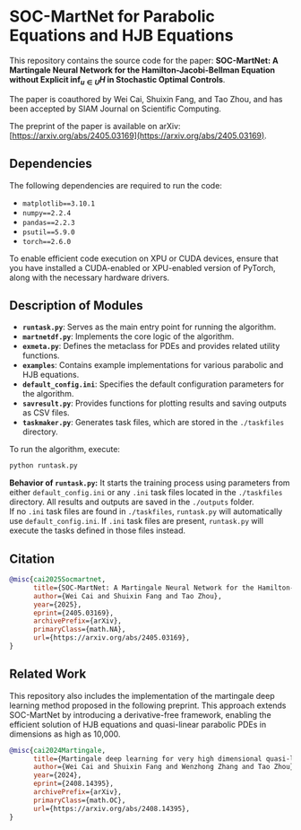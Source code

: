 # SOC-MartNet for Parabolic Equations and HJB Equations

This repository contains the source code for the paper: **SOC-MartNet: A Martingale Neural Network for the Hamilton-Jacobi-Bellman Equation without Explicit $\inf_{u \in U} H$ in Stochastic Optimal Controls**.

The paper is coauthored by Wei Cai, Shuixin Fang, and Tao Zhou, and has been accepted by SIAM Journal on Scientific Computing.

The preprint of the paper is available on arXiv: [https://arxiv.org/abs/2405.03169](https://arxiv.org/abs/2405.03169).

## Dependencies

The following dependencies are required to run the code:

- `matplotlib==3.10.1`
- `numpy==2.2.4`
- `pandas==2.2.3`
- `psutil==5.9.0`
- `torch==2.6.0`

To enable efficient code execution on XPU or CUDA devices, ensure that you have installed a CUDA-enabled or XPU-enabled version of PyTorch, along with the necessary hardware drivers.


## Description of Modules

- **`runtask.py`**: Serves as the main entry point for running the algorithm.
- **`martnetdf.py`**: Implements the core logic of the algorithm.
- **`exmeta.py`**: Defines the metaclass for PDEs and provides related utility functions.
- **`examples`**: Contains example implementations for various parabolic and HJB equations.
- **`default_config.ini`**: Specifies the default configuration parameters for the algorithm.
- **`savresult.py`**: Provides functions for plotting results and saving outputs as CSV files.
- **`taskmaker.py`**: Generates task files, which are stored in the `./taskfiles` directory.
  
To run the algorithm, execute:

```bash
python runtask.py
```

**Behavior of `runtask.py`:**  It starts the training process using parameters from either `default_config.ini` or any `.ini` task files located in the `./taskfiles` directory. All results and outputs are saved in the `./outputs` folder.  
If no `.ini` task files are found in `./taskfiles`, `runtask.py` will automatically use `default_config.ini`. If `.ini` task files are present, `runtask.py` will execute the tasks defined in those files instead.

## Citation

```bibtex
@misc{cai2025Socmartnet,
      title={SOC-MartNet: A Martingale Neural Network for the Hamilton-Jacobi-Bellman Equation without Explicit inf H in Stochastic Optimal Controls}, 
      author={Wei Cai and Shuixin Fang and Tao Zhou},
      year={2025},
      eprint={2405.03169},
      archivePrefix={arXiv},
      primaryClass={math.NA},
      url={https://arxiv.org/abs/2405.03169}, 
}
```

## Related Work

This repository also includes the implementation of the martingale deep learning method proposed in the following preprint. This approach extends SOC-MartNet by introducing a derivative-free framework, enabling the efficient solution of HJB equations and quasi-linear parabolic PDEs in dimensions as high as 10,000.

```bibtex
@misc{cai2024Martingale,
      title={Martingale deep learning for very high dimensional quasi-linear partial differential equations and stochastic optimal controls}, 
      author={Wei Cai and Shuixin Fang and Wenzhong Zhang and Tao Zhou},
      year={2024},
      eprint={2408.14395},
      archivePrefix={arXiv},
      primaryClass={math.OC},
      url={https://arxiv.org/abs/2408.14395}, 
}
```


